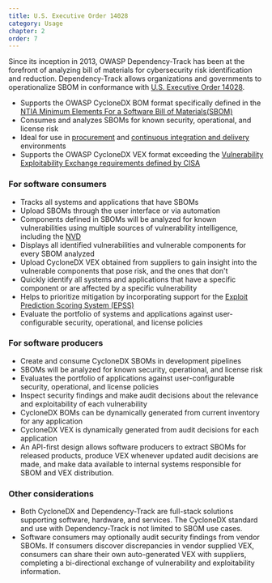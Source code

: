```yaml
---
title: U.S. Executive Order 14028
category: Usage
chapter: 2
order: 7
---
```


Since its inception in 2013, OWASP Dependency-Track has been at the forefront of analyzing bill of materials for cybersecurity
risk identification and reduction. Dependency-Track allows organizations and governments to operationalize SBOM in
conformance with [U.S. Executive Order 14028](https://www.whitehouse.gov/briefing-room/presidential-actions/2021/05/12/executive-order-on-improving-the-nations-cybersecurity/).

* Supports the OWASP CycloneDX BOM format specifically defined in the [NTIA Minimum Elements For a Software Bill of Materials(SBOM)](https://www.ntia.gov/files/ntia/publications/sbom_minimum_elements_report.pdf)
* Consumes and analyzes SBOMs for known security, operational, and license risk
* Ideal for use in [procurement](../procurement) and [continuous integration and delivery](../cicd) environments
* Supports the OWASP CycloneDX VEX format exceeding the [Vulnerability Exploitability Exchange requirements defined by CISA](https://www.cisa.gov/sites/default/files/publications/VEX_Use_Cases_Document_508c.pdf)

### For software consumers

* Tracks all systems and applications that have SBOMs
* Upload SBOMs through the user interface or via automation
* Components defined in SBOMs will be analyzed for known vulnerabilities using multiple sources of vulnerability intelligence, including the [NVD](https://nvd.nist.gov/)
* Displays all identified vulnerabilities and vulnerable components for every SBOM analyzed
* Upload CycloneDX VEX obtained from suppliers to gain insight into the vulnerable components that pose risk, and the ones that don't
* Quickly identify all systems and applications that have a specific component or are affected by a specific vulnerability
* Helps to prioritize mitigation by incorporating support for the [Exploit Prediction Scoring System (EPSS)](https://www.first.org/epss/)
* Evaluate the portfolio of systems and applications against user-configurable security, operational, and license policies

### For software producers

* Create and consume CycloneDX SBOMs in development pipelines
* SBOMs will be analyzed for known security, operational, and license risk
* Evaluates the portfolio of applications against user-configurable security, operational, and license policies
* Inspect security findings and make audit decisions about the relevance and exploitability of each vulnerability
* CycloneDX BOMs can be dynamically generated from current inventory for any application
* CycloneDX VEX is dynamically generated from audit decisions for each application
* An API-first design allows software producers to extract SBOMs for released products, produce VEX whenever updated audit decisions are made, and make data available to internal systems responsible for SBOM and VEX distribution.


### Other considerations

* Both CycloneDX and Dependency-Track are full-stack solutions supporting software, hardware, and services. The CycloneDX standard and use with Dependency-Track is not limited to SBOM use cases.
* Software consumers may optionally audit security findings from vendor SBOMs. If consumers discover discrepancies in vendor supplied VEX, consumers can share their own auto-generated VEX with suppliers, completing a bi-directional exchange of vulnerability and exploitability information.

